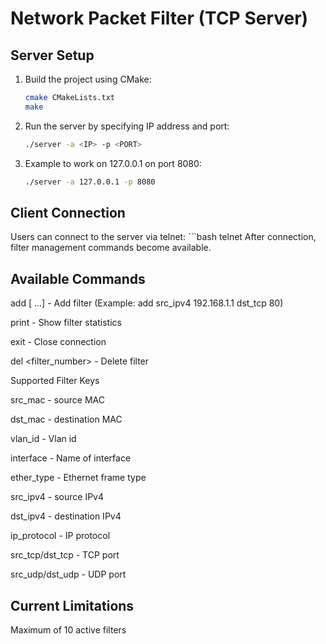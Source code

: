 # Network Packet Filter (TCP Server)

## Server Setup
1. Build the project using CMake:
   ```bash
   cmake CMakeLists.txt
   make

2. Run the server by specifying IP address and port:
    ```bash
    ./server -a <IP> -p <PORT>
3. Example to work on 127.0.0.1 on port 8080:
    ```bash
    ./server -a 127.0.0.1 -p 8080

## Client Connection
Users can connect to the server via telnet:
    ```bash
    telnet <IP> <PORT>
After connection, filter management commands become available.

## Available Commands
add <key> <value> [<key> <value> ...] - Add filter
(Example: add src_ipv4 192.168.1.1 dst_tcp 80)

print - Show filter statistics

exit - Close connection

del <filter_number> - Delete filter

Supported Filter Keys

src_mac - source MAC

dst_mac - destination MAC

vlan_id - Vlan id

interface - Name of interface

ether_type - Ethernet frame type

src_ipv4 - source IPv4

dst_ipv4 - destination IPv4

ip_protocol - IP protocol

src_tcp/dst_tcp - TCP port

src_udp/dst_udp - UDP port

## Current Limitations

Maximum of 10 active filters

